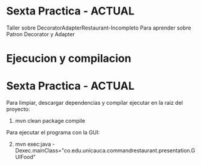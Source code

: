 # Sexta Practica - ACTUAL

Taller sobre DecoratorAdapterRestaurant-Incompleto Para aprender sobre Patron Decorator y Adapter

# Ejecucion y compilacion

# Sexta Practica - ACTUAL

Para limpiar, descargar dependencias y compilar ejecutar en la raiz del proyecto:

1. mvn clean package compile

Para ejecutar el programa con la GUI:

2. mvn exec:java -Dexec.mainClass="co.edu.unicauca.commandrestaurant.presentation.GUIFood"

